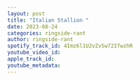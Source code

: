 ```yaml
---
layout: post
title: "Italian Stallion "
date: 2023-08-24
categories: ringside-rant
author: ringside-rant
spotify_track_id: 4Imz6l1U2vZvSw72IfwzhR
youtube_video_id: 
apple_track_id: 
youtube_metadata: 
---
```

